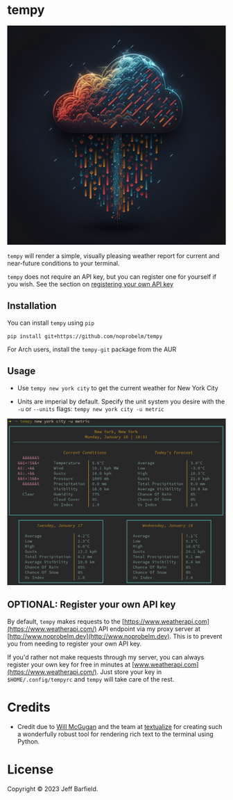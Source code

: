 # tempy

![tempy](tempy.png)

`tempy` will render a simple, visually pleasing weather report for current and near-future conditions to your terminal.

`tempy` does not require an API key, but you can register one for yourself if you wish. See the section on [registering your own API key](#api-key-registry)

## Installation

You can install `tempy` using `pip`

```
pip install git+https://github.com/noprobelm/tempy
```

For Arch users, install the `tempy-git` package from the AUR 

## Usage

- Use `tempy new york city` to get the current weather for New York City

- Units are imperial by default. Specify the unit system you desire with the `-u` or `--units` flags: `tempy new york city -u metric` 

![demo](demo.png)


## <a name='api-key-registry'></a> OPTIONAL: Register your own API key

By default, `tempy` makes requests to the [https://www.weatherapi.com](https://www.weatherapi.com/) API endpoint via my proxy server at [http://www.noprobelm.dev](http://www.noprobelm.dev). This is to prevent you from needing to register your own API key. 

If you'd rather not make requests through my server, you can always register your own key for free in minutes at [www.weatherapi.com](https://www.weatherapi.com/). Just store your key in `$HOME/.config/tempyrc` and `tempy` will take care of the rest. 

# Credits

- Credit due to [Will McGugan](https://github.com/willmcgugan) and the team at [textualize](https://www.textualize.io/) for creating such a wonderfully robust tool for rendering rich text to the terminal using Python.

# License

Copyright © 2023 Jeff Barfield.

